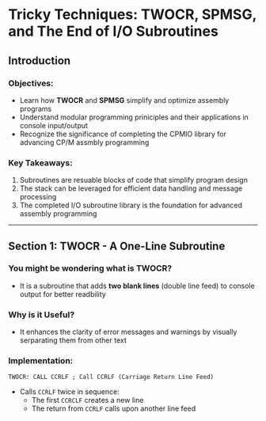 # Tricky Techniques: TWOCR, SPMSG, and The End of I/O Subroutines

## Introduction
### Objectives:
- Learn how **TWOCR** and **SPMSG** simplify and optimize assembly programs 
- Understand modular programming priniciples and their applications in console input/output
- Recognize the significance of completing the CPMIO library for advancing CP/M assmbly programming

### Key Takeaways:
1. Subroutines are resuable blocks of code that simplify program design
2. The stack can be leveraged for efficient data handling and message processing
3. The completed I/O subroutine library is the foundation for advanced assembly programming

---

## Section 1: TWOCR - A One-Line Subroutine

### You might be wondering what is TWOCR?
- It is a subroutine that adds **two blank lines** (double line feed) to console output for better readbility

### Why is it Useful?
- It enhances the clarity of error messages and warnings by visually serparating them from other text

### Implementation:
```assembly
TWOCR: CALL CCRLF ; Call CCRLF (Carriage Return Line Feed)
```
- Calls `CCRLF` twice in sequence:
    - The first `CCRCLF` creates a new line
    - The return from `CCRLF` calls upon another line feed


